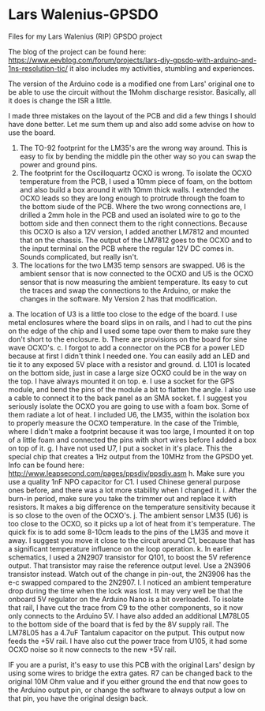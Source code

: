 # Lars Walenius-GPSDO
Files for my Lars Walenius (RIP) GPSDO project

The blog of the project can be found here: https://www.eevblog.com/forum/projects/lars-diy-gpsdo-with-arduino-and-1ns-resolution-tic/ it also includes my activities, stumbling and experiences.

The version of the Arduino code is a modified one from Lars' original one to be able to use the circuit without the 1Mohm discharge resistor. Basically, all it does is change the ISR a little.

I made three mistakes on the layout of the PCB and did a few things I should have done better. 
Let me sum them up and also add some advise on how to use the board.
1. The TO-92 footprint for the LM35's are the wrong way around. This is easy to fix by bending the middle pin the other way so you can swap the power and ground pins.
2. The footprint for the Oscilloquartz OCXO is wrong. To isolate the OCXO temperature from the PCB, I used a 10mm piece of foam, on the bottom and also build a box around it with 10mm thick walls. I extended the OCXO leads so they are long enough to protrude through the foam to the bottom siude of the PCB. Where the two wrong connections are, I drilled a 2mm hole in the PCB and used an isolated wire to go to the bottom side and then connect them to the right connections. Because this OCXO is also a 12V version, I added another LM7812 and mounted that on the chassis. The output of the LM7812 goes to the OCXO and to the input terminal on the PCB where the regular 12V DC comes in. Sounds complicated, but really isn't.
3. The locations for the two LM35 temp sensors are swapped. U6 is the ambient sensor that is now connected to the OCXO and U5 is the OCXO sensor that is now measuring the ambient temperature. Its easy to cut the traces and swap the connections to the Arduino, or make the changes in the software. My Version 2 has that modification.

a. The location of U3 is a little too close to the edge of the board. I use metal enclosures where the board slips in on rails, and I had to cut the pins on the edge of the chip and I used some tape over them to make sure they don't short to the enclosure.
b. There are provisions on the board for sine wave OCXO's.
c. I forgot to add a connector on the PCB for a power LED because at first I didn't think I needed one. You can easily add an LED and tie it to any exposed 5V place with a resistor and ground.
d. L101 is located on the bottom side, just in case a large size OCXO could be in the way on the top. I have always mounted it on top.
e. I use a socket for the GPS module, and bend the pins of the module a bit to flatten the angle. I also use a cable to connect it to the back panel as an SMA socket.
f. I suggest you seriously isolate the OCXO you are going to use with a foam box. Some of them radiate a lot of heat. I included U6, the LM35, within the isolation box to properly measure the OCXO temperature. In the case of the Trimble, where I didn't make a footprint because it was too large, I mounted it on top of a little foam and connected the pins with short wires before I added a box on top of it.
g. I have not used U7, I put a socket in it's place. This the special chip that creates a 1Hz output from the 10MHz from the GPSDO yet. Info can be found here: http://www.leapsecond.com/pages/ppsdiv/ppsdiv.asm
h. Make sure you use a quality 1nF NPO capacitor for C1. I used Chinese general purpose ones before, and there was a lot more stability when I changed it.
i. After the burn-in period, make sure you take the trimmer out and replace it with resistors. It makes a big difference on the temperature sensitivity because it is so close to the oven of the OCXO's.
j. The ambient sensor LM35 (U6) is too close to the OCXO, so it picks up a lot of heat from it's temperature. The quick fix is to add some 8-10cm leads to the pins of the LM35 and move it away. I suggest you move it close to the circuit around C1, because that has a significant temperature influence on the loop operation. 
k. In earlier schematics, I used a 2N2907 transistor for Q101, to boost the 5V reference output. That transistor may raise the reference output level. Use a 2N3906 transistor instead. Watch out of the change in pin-out, the 2N3906 has the e-c swapped compared to the 2N2907.
l. I noticed an ambient temperature drop during the time when the lock was lost. It may very well be that the onboard 5V regulator on the Arduino Nano is a bit overloaded.  To isolate that rail, I have cut the trace from C9 to the other components, so it now only connects to the Arduino 5V. I have also added an additional LM78L05 to the bottom side of the board that is fed by the 8V supply rail. The LM78L05 has a 4.7uF Tantalum capacitor on the putput. This output now feeds the +5V rail. I have also cut the power trace from U105, it had some OCXO noise so it now connects to the new +5V rail.

IF you are a purist, it's easy to use this PCB with the original Lars' design by using some wires to bridge the extra gates. R7 can be changed back to the original 10M Ohm value and if you either ground the end that now goes to the Arduino output pin, or change the software to always output a low on that pin, you have the original design back.

